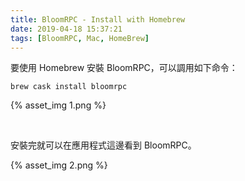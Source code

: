 ```yaml
---
title: BloomRPC - Install with Homebrew
date: 2019-04-18 15:37:21
tags: [BloomRPC, Mac, HomeBrew]
---
```


要使用 Homebrew 安裝 BloomRPC，可以調用如下命令：    

<!-- More -->

    brew cask install bloomrpc

{% asset_img 1.png %}

<br/>


安裝完就可以在應用程式這邊看到 BloomRPC。  

{% asset_img 2.png %}
